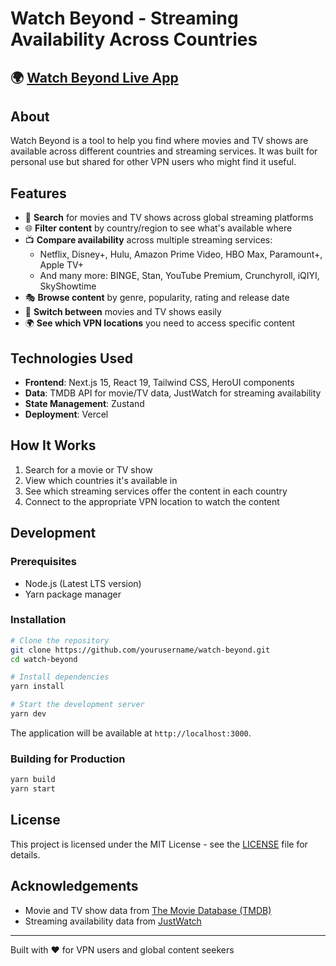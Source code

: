 # Watch Beyond - Streaming Availability Across Countries

## 🌍 [Watch Beyond Live App](https://www.watchbeyond.live)

## About

Watch Beyond is a tool to help you find where movies and TV shows are available across different countries and streaming services. It was built for personal use but shared for other VPN users who might find it useful.

## Features

- 🔎 **Search** for movies and TV shows across global streaming platforms
- 🌐 **Filter content** by country/region to see what's available where
- 📺 **Compare availability** across multiple streaming services:
  - Netflix, Disney+, Hulu, Amazon Prime Video, HBO Max, Paramount+, Apple TV+
  - And many more: BINGE, Stan, YouTube Premium, Crunchyroll, iQIYI, SkyShowtime
- 🎭 **Browse content** by genre, popularity, rating and release date
- 🔄 **Switch between** movies and TV shows easily
- 🌍 **See which VPN locations** you need to access specific content

## Technologies Used

- **Frontend**: Next.js 15, React 19, Tailwind CSS, HeroUI components
- **Data**: TMDB API for movie/TV data, JustWatch for streaming availability
- **State Management**: Zustand
- **Deployment**: Vercel

## How It Works

1. Search for a movie or TV show
2. View which countries it's available in 
3. See which streaming services offer the content in each country
4. Connect to the appropriate VPN location to watch the content

## Development

### Prerequisites

- Node.js (Latest LTS version)
- Yarn package manager

### Installation

```bash
# Clone the repository
git clone https://github.com/yourusername/watch-beyond.git
cd watch-beyond

# Install dependencies
yarn install

# Start the development server
yarn dev
```

The application will be available at `http://localhost:3000`.

### Building for Production

```bash
yarn build
yarn start
```

## License

This project is licensed under the MIT License - see the [LICENSE](LICENSE) file for details.

## Acknowledgements

- Movie and TV show data from [The Movie Database (TMDB)](https://www.themoviedb.org/)
- Streaming availability data from [JustWatch](https://www.justwatch.com/)

---

Built with ❤️ for VPN users and global content seekers
  
